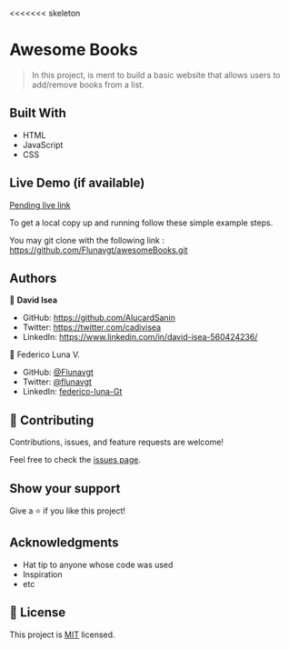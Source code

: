 <<<<<<< skeleton
# Awesome Books

> In this project, is ment to build a basic website that allows users to add/remove books from a list. 

## Built With

- HTML
- JavaScript
- CSS

## Live Demo (if available)

[Pending live link](https://livedemo.com)




To get a local copy up and running follow these simple example steps.

You may git clone with the following link : https://github.com/Flunavgt/awesomeBooks.git


## Authors

👤 **David Isea**

- GitHub: https://github.com/AlucardSanin
- Twitter: https://twitter.com/cadivisea
- LinkedIn: https://www.linkedin.com/in/david-isea-560424236/

👤 Federico Luna V.

- GitHub: [@Flunavgt](https://github.com/Flunavgt)
- Twitter: [@flunavgt](https://twitter.com/flunavgt)
- LinkedIn: [federico-luna-Gt](https://linkedin.com/in/federico-luna-Gt)


## 🤝 Contributing

Contributions, issues, and feature requests are welcome!

Feel free to check the [issues page](../../issues/).

## Show your support

Give a ⭐️ if you like this project!

## Acknowledgments

- Hat tip to anyone whose code was used
- Inspiration
- etc

## 📝 License

This project is [MIT](./MIT.md) licensed.
